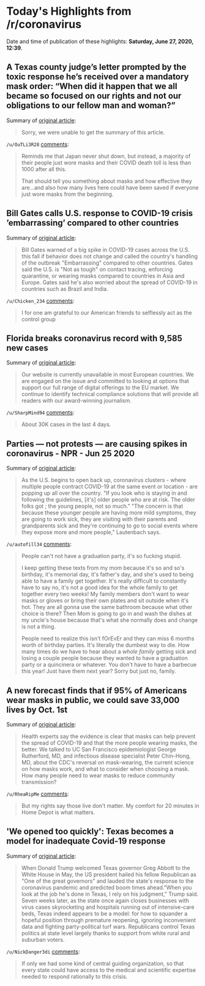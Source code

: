 # Today's Highlights from /r/coronavirus

Date and time of publication of these highlights: **Saturday, June 27, 2020, 12:39**.

## A Texas county judge’s letter prompted by the toxic response he’s received over a mandatory mask order: “When did it happen that we all became so focused on our rights and not our obligations to our fellow man and woman?”

Summary of [original article](https://kfdm.com/news/local/judge-branick-writes-letter-to-citizens-explaining-mask-order):

> Sorry, we were unable to get the summary of this article.

`/u/OuTLi3R28` [comments](https://www.reddit.com/r/Coronavirus/comments/hgsvjz/a_texas_county_judges_letter_prompted_by_the/):

> Reminds me that Japan never shut down, but instead, a majority of their people just wore masks and their COVID death toll is less than 1000 after all this. 
> 
> That should tell you something about masks and how effective they are...and also how many lives here could have been saved if everyone just wore masks from the beginning.

## Bill Gates calls U.S. response to COVID-19 crisis ’embarrassing’ compared to other countries

Summary of [original article](https://www.geekwire.com/2020/bill-gates-calls-u-s-response-covid-19-crisis-embarrassing-compared-countries/):

> Bill Gates warned of a big spike in COVID-19 cases across the U.S. this fall if behavior does not change and called the country's handling of the outbreak "Embarrassing" compared to other countries. Gates said the U.S. is "Not as tough" on contact tracing, enforcing quarantine, or wearing masks compared to countries in Asia and Europe. Gates said he's also worried about the spread of COVID-19 in countries such as Brazil and India.

`/u/Chicken_234` [comments](https://www.reddit.com/r/Coronavirus/comments/hgoam3/bill_gates_calls_us_response_to_covid19_crisis/):

> I for one am grateful to our American friends to selflessly act as the control group

## Florida breaks coronavirus record with 9,585 new cases

Summary of [original article](https://www.sun-sentinel.com/coronavirus/fl-ne-florida-coronavirus-deaths-cases-saturday-june-27-20200627-eiheh4q3argklatnccptnzjlpi-story.html):

> Our website is currently unavailable in most European countries. We are engaged on the issue and committed to looking at options that support our full range of digital offerings to the EU market. We continue to identify technical compliance solutions that will provide all readers with our award-winning journalism.

`/u/SharpMind94` [comments](https://www.reddit.com/r/Coronavirus/comments/hgv4bj/florida_breaks_coronavirus_record_with_9585_new/):

> About 30K cases in the last 4 days.

## Parties — not protests — are causing spikes in coronavirus - NPR - Jun 25 2020

Summary of [original article](https://www.mprnews.org/story/2020/06/24/npr-what-contact-tracing-may-tell-about-cluster-spread-of-the-coronavirus):

> As the U.S. begins to open back up, coronavirus clusters - where multiple people contract COVID-19 at the same event or location - are popping up all over the country. "If you look who is staying in and following the guidelines, [it's] older people who are at risk. The older folks got ; the young people, not so much." "The concern is that because these younger people are having more mild symptoms, they are going to work sick, they are visiting with their parents and grandparents sick and they're continuing to go to social events where they expose more and more people," Lautenbach says.

`/u/autofill34` [comments](https://www.reddit.com/r/Coronavirus/comments/hgtykb/parties_not_protests_are_causing_spikes_in/):

> People can't not have a graduation party, it's so fucking stupid.
> 
> I keep getting these texts from my mom because it's so and so's birthday, it's memorial day, it's father's day, and she's used to being able to have a family get together. It's really difficult to constantly have to say no, it's not a good idea for the whole family to get together every two weeks! My family members don't want to wear masks or gloves or bring their own plates and sit outside when it's hot. They are all gonna use the same bathroom because what other choice is there? Then Mom is going to go in and wash the dishes at my uncle's house because that's what she normally does and change is not a thing.
> 
> People need to realize this isn't fOrEvEr  and they can miss 6 months worth of birthday parties. It's literally the dumbest way to die. How many times  do we have to hear about a *whole family* getting sick and losing a couple people because they wanted to have a graduation party or a quincinera or whatever. You don't have to have a barbecue this year! Just have them next year? Sorry but just no, family.

## A new forecast finds that if 95% of Americans wear masks in public, we could save 33,000 lives by Oct. 1st

Summary of [original article](https://www.ucsf.edu/news/2020/06/417906/still-confused-about-masks-heres-science-behind-how-face-masks-prevent):

> Health experts say the evidence is clear that masks can help prevent the spread of COVID-19 and that the more people wearing masks, the better. We talked to UC San Francisco epidemiologist George Rutherford, MD, and infectious disease specialist Peter Chin-Hong, MD, about the CDC's reversal on mask-wearing, the current science on how masks work, and what to consider when choosing a mask. How many people need to wear masks to reduce community transmission?

`/u/RheaRipMe` [comments](https://www.reddit.com/r/Coronavirus/comments/hgnf5m/a_new_forecast_finds_that_if_95_of_americans_wear/):

> But my rights say those live don’t matter. My comfort for 20 minutes in Home Depot is what matters.

## 'We opened too quickly': Texas becomes a model for inadequate Covid-19 response

Summary of [original article](https://www.theguardian.com/us-news/2020/jun/27/we-opened-too-quickly-texas-becomes-model-inadequate-coronavirus-pandemic-response):

> When Donald Trump welcomed Texas governor Greg Abbott to the White House in May, the US president hailed his fellow Republican as "One of the great governors" and lauded the state's response to the coronavirus pandemic and predicted boom times ahead."When you look at the job he's done in Texas, I rely on his judgment," Trump said. Seven weeks later, as the state once again closes businesses with virus cases skyrocketing and hospitals running out of intensive-care beds, Texas indeed appears to be a model: for how to squander a hopeful position through premature reopening, ignoring inconvenient data and fighting party-political turf wars. Republicans control Texas politics at state level largely thanks to support from white rural and suburban voters.

`/u/NickDanger3di` [comments](https://www.reddit.com/r/Coronavirus/comments/hgvtgh/we_opened_too_quickly_texas_becomes_a_model_for/):

> If only we had some kind of central guiding organization, so that every state could have access to the medical and scientific expertise needed to respond rationally to this crisis.

